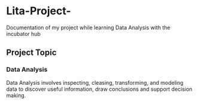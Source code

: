 # Lita-Project-
Documentation of my project while learning Data Analysis with the incubator hub

## Project Topic
### Data Analysis
Data Analysis involves inspecting, cleasing, transforming, and modeling data to discover useful information, draw conclusions and support decision making.

